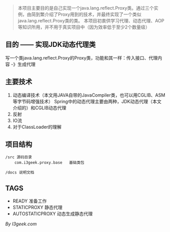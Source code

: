 > 本项目主要目的是自己实现一个java.lang.reflect.Proxy类。通过三个实例，由简到繁介绍了Proxy用到的技术，并最终实现了一个类似java.lang.reflect.Proxy类的类。
> 本项目初衷供学习代理、动态代理、AOP等知识所用，并不用于真实项目中（因为效率低于至少2个数量级）

## 目的 —— 实现JDK动态代理类

写一个类java.lang.reflect.Proxy的Proxy类，功能和其一样：传入接口、代理内容 -》生成代理

## 主要技术

1. 动态编译技术（本文用JAVA自带的JavaCompiler类，也可以用CGLIB、ASM等字节码增强技术）
	Spring中的动态代理主要由两种，JDK动态代理（本文介绍的）和CGLIB动态代理
2. 反射
3. IO流
4. 对于ClassLoader的理解

## 项目结构

	/src 源码目录
		com.i3geek.proxy.base 	基础类包
	
	/docs 说明文档

## TAGS

- READY	准备工作
- STATICPROXY 静态代理
- AUTOSTATICPROXY 动态生成静态代理



*By I3geek.com* 